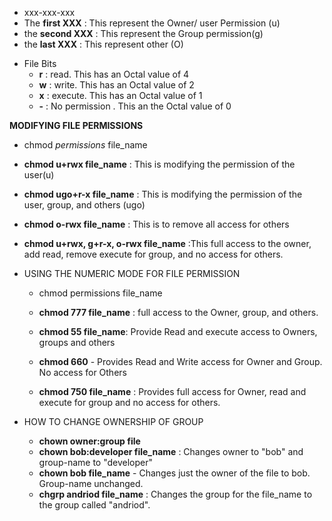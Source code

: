   - xxx-xxx-xxx
  - The **first XXX** : This represent the Owner/ user Permission (u)
  - the **second XXX** : This represent the Group permission(g)
  - the **last XXX** : This represent other (O) 
  
* File Bits
  - **r** : read. This has an Octal value of 4
  - **w** : write. This has an Octal value of 2
  - **x** : execute. This has an Octal value of 1
  - **-** : No permission . This an the Octal value of 0


**MODIFYING FILE PERMISSIONS**
- chmod *permissions* file_name
  
- **chmod u+rwx file_name** : This is modifying the permission of the user(u)
  
- **chmod ugo+r-x file_name** : This is modifying the permission of the user, group, and others (ugo)
  
- **chmod o-rwx file_name** : This is to remove all access for others
  
- **chmod u+rwx, g+r-x, o-rwx file_name** :This full access to the owner, add read, remove execute for group, and no access for others.

* USING THE NUMERIC MODE FOR FILE PERMISSION
  - chmod permissions file_name
  
  - **chmod 777 file_name** : full access to the Owner, group, and others.
  - **chmod 55 file_name**: Provide Read and execute access to Owners, groups and others
  - **chmod 660** - Provides Read and Write access for Owner and Group. No access for Others
  - **chmod 750 file_name** : Provides full access for Owner, read and execute for group and no access for others.

* HOW TO CHANGE OWNERSHIP OF GROUP
  - **chown owner:group file**
  - **chown bob:developer file_name** : Changes owner to "bob" and group-name to "developer"
  - **chown bob file_name** - Changes just the owner of the file to bob. Group-name unchanged.
  - **chgrp andriod file_name** : Changes the group for the file_name to the group called "andriod".